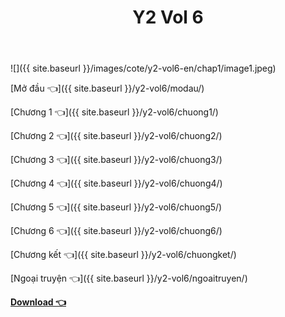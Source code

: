 ﻿---
layout: post
title: Y2 Vol 6
---

![]({{ site.baseurl }}/images/cote/y2-vol6-en/chap1/image1.jpeg)

[Mở đầu 👈]({{ site.baseurl }}/y2-vol6/modau/)

[Chương 1 👈]({{ site.baseurl }}/y2-vol6/chuong1/)

[Chương 2 👈]({{ site.baseurl }}/y2-vol6/chuong2/)

[Chương 3 👈]({{ site.baseurl }}/y2-vol6/chuong3/)

[Chương 4 👈]({{ site.baseurl }}/y2-vol6/chuong4/)

[Chương 5 👈]({{ site.baseurl }}/y2-vol6/chuong5/)

[Chương 6 👈]({{ site.baseurl }}/y2-vol6/chuong6/)

[Chương kết 👈]({{ site.baseurl }}/y2-vol6/chuongket/)

[Ngoại truyện 👈]({{ site.baseurl }}/y2-vol6/ngoaitruyen/)

[**Download 👈**](https://cote.ga/download/)
